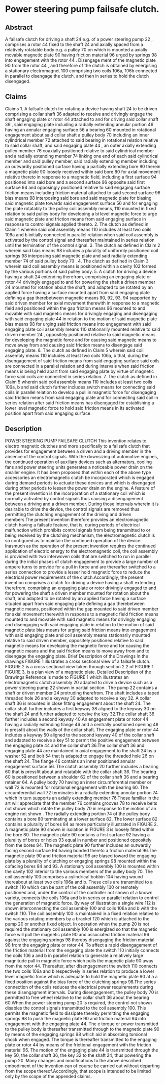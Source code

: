 # Power steering pump failsafe clutch.

## Abstract
A failsafe clutch for driving a shaft 24 e.g. of a power steering pump 22 , comprises a rotor 44 fixed to the shaft 24 and axially spaced from a relatively rotatable body e.g. a pulley 70 on which is mounted a axially movable magnetic plate 90 having friction material 96 urged by springs 98 into engagement with the rotor 44 . Disengage ment of the magnetic plate 90 from the rotor 44 , and therefore of the clutch is obtained by energising a stationary electromagnet 100 comprising two coils 106a, 106b connected in parallel to disengage the clutch, and then in series to hold the clutch disengaged.

## Claims
Claims 1. A failsafe clutch for rotating a device having shaft 24 to be driven comprising a collar shaft 36 adapted to receive and drivingly engage the shaft engaging plate or rotor 44 attached to and for driving said collar shaft 36 , said engaging plate including a radially extending annular portion 46 having an annular engaging surface 56 a bearing 60 mounted in rotational engagement about said collar shaft a pulley body 70 including an inner cylindrical member 72 attached to said bearing in rotational relation relative to said collar shaft, and said engaging plate 44 , an outer axially extending pulley member 76 coaxially positioned relative to said cylindrical member and a radially extending member 74 linking one end of each said cylindrical member and said pulley member, said radially extending member including an outwardly positioned surface having a partially extending bore 80 therein a magnetic plate 90 loosely received within said bore 80 for axial movement relative thereto in response to a magnetic field, including a first surface 94 positioned into said bore and a second surface 96 opposite said first surface 94 and opposingly positioned relative to said engaging surface friction means including friction material attached to said second surface 96 bias means 98 interposing said bore and said magnetic plate for biasing said magnetic plate towards said engagement surface 56 and for engaging the plate rotatably to the pulley coil assembly means, 110 mounted in fixed relation to said pulley body for developing a bi level magnetic force to urge said magnetic plate and friction means from said engaging surface in response to control signals applied thereto. 2. The clutch as defined in Claim 1 wherein said coil assembly means 110 includes at least two coils 106a and b initially connected in parallel relation when said coil assembly is activated by the control signal and thereafter maintained in series relation until the termination of the control signal. 3. The clutch as defined in Claim 2 wherein said bias means 98 includes a plurality of uniformly positioned coil springs 98 interposing said magnetic plate and said radially extending member 74 of said pulley body 70 . 4. The clutch as defined in Claim 3 wherein said coil assembly means is positioned within a cavity 102 formed by the various portions of said pulley body. 5. A clutch for driving a device having a shaft 24 extending therefrom, comprising an engaging plate or rotor 44 drivingly engaged to and for powering the shaft a driven member 24 mounted for rotation about the shaft, and adapted to be rotated by an applied force having a surface mounted apart from said engaging plate defining a gap therebetween magnetic means 90, 92, 93, 94 supported by said driven member for axial movement therewith in response to a magnetic field and positioned within the gap friction means 96 mounted to and movable with said magnetic means for drivingly engaging and disengaging with said engaging plate 44 in relation to the motion of said magnetic plate bias means 98 for urging said friction means into engagement with said engaging plate coil assembly means 110 stationarily mounted relative to said driven member 24 , oppositely positioned relative to said magnetic means for developing the magnetic force and for causing said magnetic means to move away from and causing said friction means to disengage said engaging plate. 6. The clutch as defined in Claim 5 wherein said coil assembly means 110 includes at least two coils 106a, b that, during the disengagement of said friction means from said engaging surface said coils are connected in a parallel relation and during intervals when said friction means is being held apart from said engaging plate by virtue of magnetic force said coils are connected in series relation. 7. The clutch as defined in Claim 5 wherein said coil assembly means 110 includes at least two coils 106a, b and said clutch further includes switch means for connecting said coils in parallel relation to develop a pull in magnetic force for disengaging said friction means from said engaging plate and for connecting said coil in series relation after said friction means has disengaged for establishing a lower level magnetic force to hold said friction means in its activated position apart from said engaging surface.

## Description
POWER STEERING PUMP FAILSAFE CLUTCH This invention relates to electro magnetic clutches and more specifically to a failsafe clutch that provides for engagement between a driven and a driving member in the absence of the control signals. With the downsizing of automotive engines, the continued operation of auxiliary devices such as alternators, cooling fans and power steering units generates a noticeable power drain on the smaller engine. It has been proposed that within each of the above type accessories an electromagnetic clutch be incorporated which is engaged during demand periods to actuate these devices and which is disengaged during other periods to lessen the power drain on the engine. A feature of the present invention is the incorporation of a stationary coil which is normally activated by control signals thus causing a disengagement between a driving and a driven member. During those intervals wherein it is desirable to drive the device, the control signals are removed thus permitting the clutching engagement of the driving and driven members.The present invention therefore provides an electromagnetic clutch having a failsafe feature, that is, during periods of electrical malfunction which prohibits control signals from being transmitted to or being received by the clutching mechanism, the electromagnetic clutch is so configured as to maintain the continued operation of the device. Inasmuch as the operation of the present invention requires the continued application of electric energy to the electromagnetic coil, the coil assembly is provided with two interwoven coils that are switched to run in parallel during the initial phases of clutch engagement to provide a large number of ampere turns to provide for a pull in force and are thereafter switched to a series connection to provide a lesser hold magnetic force to reduce the electrical power requirements of the clutch.Accordingly, the present invention comprises a clutch for driving a device having a shaft extending therefrom, comprising an engaging plate or rotor drivingly engaged to and for powering the shaft a driven member mounted for rotation about the shaft, and adapted to be rotated by an applied force having a surface situated apart from said engaging plate defining a gap therebetween magnetic means, positioned within the gap mounted to said driven member for axial movement therewith in response to a magnetic field friction means mounted to and movable with said magnetic means for drivingly engaging and disengaging with said engaging plate in relation to the motion of said magnetic plate bias means for urging said friction means into engagement with said engaging plate and coil assembly means stationarily mounted relative to said driven member, oppositely positioned relative to said magnetic means for developing the magnetic force and for causing the magnetic means and the said friction means to move away from and to disengage the engaging plate. Brief Description of the Drawings In the drawings FIGURE 1 illustrates a cross sectional view of a failsafe clutch. FIGURE 2 is a cross sectional view taken through section 2 2 of FIGURE 1. FIGURE 3, is a plan view of a magnetic plate. Detailed Descriptian of the Drawings Reference is made to FIGURE 1 which illustrates an electromagnetic clutch assembly 20 adapted to drive a device such as a power steering pump 22 shown in partial section . The pump 22 contains a shaft or driven member 24 protruding therefrom. The shaft includes a taped threaded hole 26 and a keyway 30 adapted to receive a key 32. A collar shaft 36 is mounted in close fitting engagement about the shaft 24. The collar shaft further includes a first keyway 38 aligned to the keyway 30 on the shaft 24 and further adapted to receive the key 32.The collar shaft 36 further includes a second keyway 40.An engagement plate or rotor 44 having a radially extending flange 46 and a centrally positioned opening 48 is pressfit about the walls of the collar shaft. The engaging plate or rotor 44 includes a keyway 50 aligned to the second keyway 40 of the collar shaft and adapted to receive a key 51 to permit the positive engagement between the engaging plate 44 and the collar shaft 36.The collar shaft 36 and engaging plate 44 are maintained in axial engagement to the shaft 24 by a washer 52 and bolt 54 that is adapted to engage the threaded hole 26 on the shaft 24. The flange 46 contains an inner positioned annular engagement surface 56. The clutch assembly 20 further includes a bearing 60 that is pressfit about and rotatable with the collar shaft 36. The bearing 60 is positioned between a shoulder 62 of the collar shaft 36 and a bearing retainer 64. A pulley body 70 having an inner circumferential member or wall 72 is mounted for rotational engagement with the bearing 60. The circumferential wall 72 terminates in a radially extending annular portion 74 which in turn supports an axially extending member 76.Those familiar in the art will appreciate that the member 76 contains grooves 78 to receive belts not shown which rotate the pulley body 70 in response to the motion of an engine not shown . The radially extending portion 74 of the pulley body contains a bore 80 terminating at a lower surface 82. The lower surface 82 contains a plurality of bores 84 as more particularly illustrated in FIGURE 2. A magnetic plate 90 shown in isolation in FIGURE 3 is loosely fitted within the bore 80. The magnetic plate 90 contains a first surface 92 having a plurality of bores or holes 93 equal in number and positioned oppositely from the bores 84. The magnetic plate 90 further includes an outwardly facing second surface 94 having bonded thereto a friction material 96.The magnetic plate 90 and friction material 96 are biased toward the engaging plate by a plurality of clutching or engaging springs 98 mounted within the cofacing bores 84 and 93. A stationary coil assembly 100 is mounted within the cavity 102 interior to the various members of the pulley body 70. The coil assembly 100 comprises a cylindrical bobbin 104 having wound thereabout at least two coils 106a and b. These coils are transmitted to a switch 110 which can be part of the coil assembly 100 or remotely positioned and, under the control of the controller not shown of a known variety, connects the coils 106a and b in series or parallel relation to control the generation of magnetic force. By way of illustration a single wire 112 is shown interconnecting the coil assembly 100 and coils 106a and b with the switch 110. The coil assembly 100 is maintained in a fixed relation relative to the various rotating members by a bracket 120 which is attached to the pump 20 or another fixed object. In operation when the pump 20 is not required the stationary coil assembly 100 is energized so that the magnetic force will pull the magnetic plate 90 and associated friction material 96 against the engaging springs 98 thereby disengaging the friction material 96 from the engaging plate or rotor 44. To affect a rapid disengagement of the friction material from the engaging plate the switch 110 initially connects the coils 106 a and b in parallel relation to generate a relatively large magnitude pull in magnetic force which pulls the magnetic plate 90 away from the rotor 44. Thereafter, after disengagement the switch 110 connects the two coils 106a and b respectively in series relation to produce a lower level magnetic force which is adequate to hold the magnetic plate 90 at a a fixed position against the bias force of the clutching springs 98.The series connection of the coils reduces the electrical power requirements during these disengagment intervals. During disengagement, the pulley body 70 is permitted to free wheel relative to the collar shaft 36 about the bearing 60.When the power steering pump 20 is required, the control not shown disables the control signals transmitted to the coil assembly 100. This permits the magnetic field to dissipate thereby permitting the engaging springs 98 to push the magnetic plate 90 and friction material 94 into engagement with the engaging plate 44. The e torque or power transmitted to the pulley body is thereafter transmitted through to the magnetic plate 90 by means of the engaging springs 98 which aid in absorbing torsional shock when engaged. The torque is thereafter transmitted to the engaging plate or rotor 44 by means of the frictional engagement with the friction material 96. The motion of the engaging plate 44 is transmitted through the key 50, the collar shaft 36, the key 32 to the shaft 24, thus powering the pump 20. Many changes and modifications to the above described embodiment of the invention can of course be carried out without departing from the scope thereof.Accordingly, that scope is intended to be limited only by the scope of the appended claims.